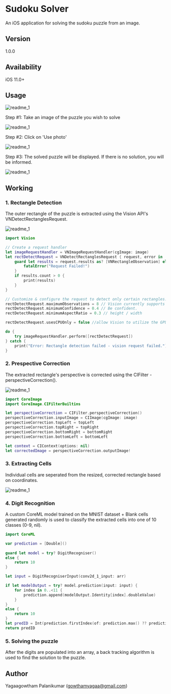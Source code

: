 # Sudoku Solver

An iOS application for solving the sudoku puzzle from an image.

## Version 

1.0.0

## Availability

iOS 11.0+

## Usage

![readme_1](https://github.com/yagaag/sudokusolver/blob/main/images/readme_01.png)

Step #1: Take an image of the puzzle you wish to solve

![readme_1](https://github.com/yagaag/sudokusolver/blob/main/images/readme_02.png)

Step #2: Click on 'Use photo'

![readme_1](https://github.com/yagaag/sudokusolver/blob/main/images/readme_03.png)

Step #3: The solved puzzle will be displayed. If there is no solution, you will be informed.

![readme_1](https://github.com/yagaag/sudokusolver/blob/main/images/readme_04.png)

## Working

### 1. Rectangle Detection

The outer rectangle of the puzzle is extracted using the Vision API's VNDetectRectanglesRequest.

![readme_1](https://github.com/yagaag/sudokusolver/blob/main/images/readme_05.png)

```swift
import Vision

// Create a request handler
let imageRequestHandler = VNImageRequestHandler(cgImage: image)
let rectDetectRequest = VNDetectRectanglesRequest { request, error in
    guard let results = request.results as? [VNRectangleObservation] else {
        fatalError("Request Failed!")
    }
    if results.count > 0 {
        print(results)
    }
}

// Customize & configure the request to detect only certain rectangles.
rectDetectRequest.maximumObservations = 8 // Vision currently supports up to 16.
rectDetectRequest.minimumConfidence = 0.4 // Be confident.
rectDetectRequest.minimumAspectRatio = 0.3 // height / width

rectDetectRequest.usesCPUOnly = false //allow Vision to utilize the GPU

do {
    try imageRequestHandler.perform([rectDetectRequest])
} catch {
    print("Error: Rectangle detection failed - vision request failed.")
}
```

### 2. Prespective Correction

The extracted rectangle's perspective is corrected using the CIFilter - perspectiveCorrection().

![readme_1](https://github.com/yagaag/sudokusolver/blob/main/images/readme_06.png)

```swift
import CoreImage
import CoreImage.CIFilterBuiltins

let perspectiveCorrection = CIFilter.perspectiveCorrection()
perspectiveCorrection.inputImage = CIImage(cgImage: image)
perspectiveCorrection.topLeft = topLeft
perspectiveCorrection.topRight = topRight
perspectiveCorrection.bottomRight = bottomRight
perspectiveCorrection.bottomLeft = bottomLeft

let context = CIContext(options: nil)
let correctedImage = perspectiveCorrection.outputImage!
```

### 3. Extracting Cells

Individual cells are seperated from the resized, corrected rectangle based on coordinates.

![readme_1](https://github.com/yagaag/sudokusolver/blob/main/images/readme_07.png)

### 4. Digit Recognition

A custom CoreML model trained on the MNIST dataset + Blank cells generated randomly is used to classify the extracted cells into one of 10 classes (0-9, nil).

```swift
import CoreML

var prediction = [Double]()
    
guard let model = try? DigitRecogniser()
else {
    return 10
}

let input = DigitRecogniserInput(conv2d_1_input: arr)

if let modelOutput = try? model.prediction(input: input) {
    for index in 0..<11 {
        prediction.append(modelOutput.Identity[index].doubleValue)
    }
}
else {
    return 10
}
let predID = Int(prediction.firstIndex(of: prediction.max() ?? prediction[9]) ?? 10)
return predID
```

### 5. Solving the puzzle

After the digits are populated into an array, a back tracking algorithm is used to find the solution to the puzzle.

## Author

Yagaagowtham Palanikumar (gowthamyagaa@gmail.com)
